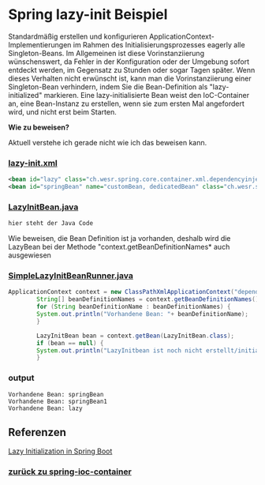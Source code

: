 # Spring lazy-init Beispiel

Standardmäßig erstellen und konfigurieren ApplicationContext-Implementierungen
im Rahmen des Initialisierungsprozesses eagerly alle Singleton-Beans. 
Im Allgemeinen ist diese Vorinstanziierung wünschenswert, da Fehler in der Konfiguration 
oder der Umgebung sofort entdeckt werden, im Gegensatz zu Stunden oder sogar Tagen später. 
Wenn dieses Verhalten nicht erwünscht ist, kann man die Vorinstanziierung einer Singleton-Bean 
verhindern, indem Sie die Bean-Definition als "lazy-initialized" markieren. 
Eine lazy-initialisierte Bean weist den IoC-Container an, eine Bean-Instanz zu erstellen, 
wenn sie zum ersten Mal angefordert wird, und nicht erst beim Starten.


**Wie zu beweisen?**

Aktuell verstehe ich gerade nicht wie ich das beweisen kann.
### [lazy-init.xml](../../../src/main/resources/dependencies/lazyinit/lazy-init.xml)
```xml
<bean id="lazy" class="ch.wesr.spring.core.container.xml.dependencyinjection.lazyinit.LazyInitBean" lazy-init="true"/>
<bean id="springBean" name="customBean, dedicatedBean" class="ch.wesr.spring.core.container.xml.beans.SpringBean"/>
```
### [LazyInitBean.java](../../../src/main/java/ch/wesr/spring/core/container/xml/dependencyinjection/lazyinit/LazyInitBean.java)
````java
hier steht der Java Code
````

Wie beweisen, die Bean Definition ist ja vorhanden, deshalb wird die LazyBean bei 
der Methode "context.getBeanDefinitionNames* auch ausgewiesen
### [SimpleLazyInitBeanRunner.java](../../../src/main/java/ch/wesr/spring/core/container/xml/dependencyinjection/lazyinit/SimpleLazyInitBeanRunner.java)
````java
ApplicationContext context = new ClassPathXmlApplicationContext("dependencies/lazyinit/lazy-init.xml");
        String[] beanDefinitionNames = context.getBeanDefinitionNames();
        for (String beanDefinitionName : beanDefinitionNames) {
        System.out.println("Vorhandene Bean: "+ beanDefinitionName);
        }

        LazyInitBean bean = context.getBean(LazyInitBean.class);
        if (bean == null) {
        System.out.println("LazyInitbean ist noch nicht erstellt/initialisiert");
        }
````

### output
````text
Vorhandene Bean: springBean
Vorhandene Bean: springBean1
Vorhandene Bean: lazy
````


## Referenzen
[Lazy Initialization in Spring Boot](https://springhow.com/lazy-initialization-in-spring-boot/)

### [zurück zu spring-ioc-container](../../../spring-ioc-container.md)

